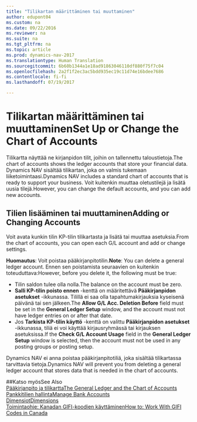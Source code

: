 ```yaml
---
title: "Tilikartan määrittäminen tai muuttaminen"
author: edupont04
ms.custom: na
ms.date: 09/22/2016
ms.reviewer: na
ms.suite: na
ms.tgt_pltfrm: na
ms.topic: article
ms.prod: dynamics-nav-2017
ms.translationtype: Human Translation
ms.sourcegitcommit: 6b60b1344a1e18ad91863046110df880f75f7c04
ms.openlocfilehash: 2a2f1f2ec3ac5bdd935ec19c11d74e16bdee7686
ms.contentlocale: fi-fi
ms.lasthandoff: 07/19/2017

---
```


# <a name="set-up-or-change-the-chart-of-accounts"></a><span data-ttu-id="0ab8f-102">Tilikartan määrittäminen tai muuttaminen</span><span class="sxs-lookup"><span data-stu-id="0ab8f-102">Set Up or Change the Chart of Accounts</span></span>
<span data-ttu-id="0ab8f-103">Tilikartta näyttää ne kirjanpidon tilit, joihin on tallennettu taloustietoja.</span><span class="sxs-lookup"><span data-stu-id="0ab8f-103">The chart of accounts shows the ledger accounts that store your financial data.</span></span> <span data-ttu-id="0ab8f-104">Dynamics NAV sisältää tilikartan, joka on valmis tukemaan liiketoimintaasi.</span><span class="sxs-lookup"><span data-stu-id="0ab8f-104">Dynamics NAV includes a standard chart of accounts that is ready to support your business.</span></span>
<span data-ttu-id="0ab8f-105">Voit kuitenkin muuttaa oletustilejä ja lisätä uusia tilejä.</span><span class="sxs-lookup"><span data-stu-id="0ab8f-105">However, you can change the default accounts, and you can add new accounts.</span></span>  

## <a name="adding-or-changing-accounts"></a><span data-ttu-id="0ab8f-106">Tilien lisääminen tai muuttaminen</span><span class="sxs-lookup"><span data-stu-id="0ab8f-106">Adding or Changing Accounts</span></span>
<span data-ttu-id="0ab8f-107">Voit avata kunkin tilin KP-tilin tilikartasta ja lisätä tai muuttaa asetuksia.</span><span class="sxs-lookup"><span data-stu-id="0ab8f-107">From the chart of accounts, you can open each G/L account and add or change settings.</span></span>

<span data-ttu-id="0ab8f-108">**Huomautus**: Voit poistaa pääkirjanpitotilin.</span><span class="sxs-lookup"><span data-stu-id="0ab8f-108">**Note**: You can delete a general ledger account.</span></span> <span data-ttu-id="0ab8f-109">Ennen sen poistamista seuraavien on kuitenkin toteuduttava:</span><span class="sxs-lookup"><span data-stu-id="0ab8f-109">However, before you delete it, the following must be true:</span></span>  
- <span data-ttu-id="0ab8f-110">Tilin saldon tulee olla nolla.</span><span class="sxs-lookup"><span data-stu-id="0ab8f-110">The balance on the account must be zero.</span></span>  
- <span data-ttu-id="0ab8f-111">**Salli KP-tilin poisto ennen** -kenttä on määritettävä **Pääkirjanpidon asetukset** -ikkunassa. Tilillä ei saa olla tapahtumakirjauksia kyseisenä päivänä tai sen jälkeen.</span><span class="sxs-lookup"><span data-stu-id="0ab8f-111">The **Allow G/L Acc. Deletion Before** field must be set in the **General Ledger Setup** window, and the account must not have ledger entries on or after that date.</span></span>  
- <span data-ttu-id="0ab8f-112">Jos **Tarkista KP-tilin käyttö** -kenttä on valittu **Pääkirjanpidon asetukset** -ikkunassa, tiliä ei voi käyttää kirjausryhmässä tai kirjauksen asetuksissa.</span><span class="sxs-lookup"><span data-stu-id="0ab8f-112">If the **Check G/L Account Usage** field in the **General Ledger Setup** window is selected, then the account must not be used in any posting groups or posting setup.</span></span>  

<span data-ttu-id="0ab8f-113">Dynamics NAV ei anna poistaa pääkirjanpitotiliä, joka sisältää tilikartassa tarvittavia tietoja.</span><span class="sxs-lookup"><span data-stu-id="0ab8f-113">Dynamics NAV will prevent you from deleting a general ledger account that stores data that is needed in the chart of accounts.</span></span>  

##<a name="see-also"></a><span data-ttu-id="0ab8f-114">Katso myös</span><span class="sxs-lookup"><span data-stu-id="0ab8f-114">See Also</span></span>  
[<span data-ttu-id="0ab8f-115">Pääkirjanpito ja tilikartta</span><span class="sxs-lookup"><span data-stu-id="0ab8f-115">The General Ledger and the Chart of Accounts</span></span>](finance-setup-general-ledger.md)  
[<span data-ttu-id="0ab8f-116">Pankkitilien hallinta</span><span class="sxs-lookup"><span data-stu-id="0ab8f-116">Manage Bank Accounts</span></span>](bank-manage-bank-accounts.md)  
[<span data-ttu-id="0ab8f-117">Dimensiot</span><span class="sxs-lookup"><span data-stu-id="0ab8f-117">Dimensions</span></span>](finance-setup-dimensions.md)  
[<span data-ttu-id="0ab8f-118">Toimintaohje: Kanadan GIFI-koodien käyttäminen</span><span class="sxs-lookup"><span data-stu-id="0ab8f-118">How to: Work With GIFI Codes in Canada</span></span>](ca-finance-setup-work-GiFI-codes.md)

